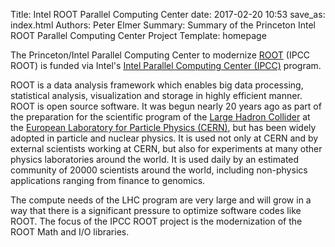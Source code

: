 Title: Intel ROOT Parallel Computing Center
date: 2017-02-20 10:53
save_as: index.html
Authors: Peter Elmer
Summary: Summary of the Princeton Intel ROOT Parallel Computing Center Project
Template: homepage

The Princeton/Intel Parallel Computing Center to modernize [ROOT](https://root.cern.ch/) (IPCC ROOT) is funded via Intel's [Intel Parallel Computing Center (IPCC)](https://software.intel.com/en-us/ipcc) program. 

ROOT is a data analysis framework which enables big data processing, statistical analysis, visualization and storage in highly efficient manner. ROOT is open source software. It was begun nearly 20 years ago as part of the preparation for the scientific program of the [Large Hadron Collider](http://home.web.cern.ch/topics/large-hadron-collider) at the [European Laboratory for Particle Physics (CERN)](http://home.web.cern.ch/), but has been widely adopted in particle and nuclear physics. It is used not only at CERN and by external scientists working at CERN, but also for experiments at many other physics laboratories around the world. It is used daily by an estimated community of 20000 scientists around the world, including non-physics applications ranging from finance to genomics. 

The compute needs of the LHC program are very large and will grow in a way that there is a significant pressure to optimize software codes like ROOT. The focus of the IPCC ROOT project is the modernization of the ROOT Math and I/O libraries. 

